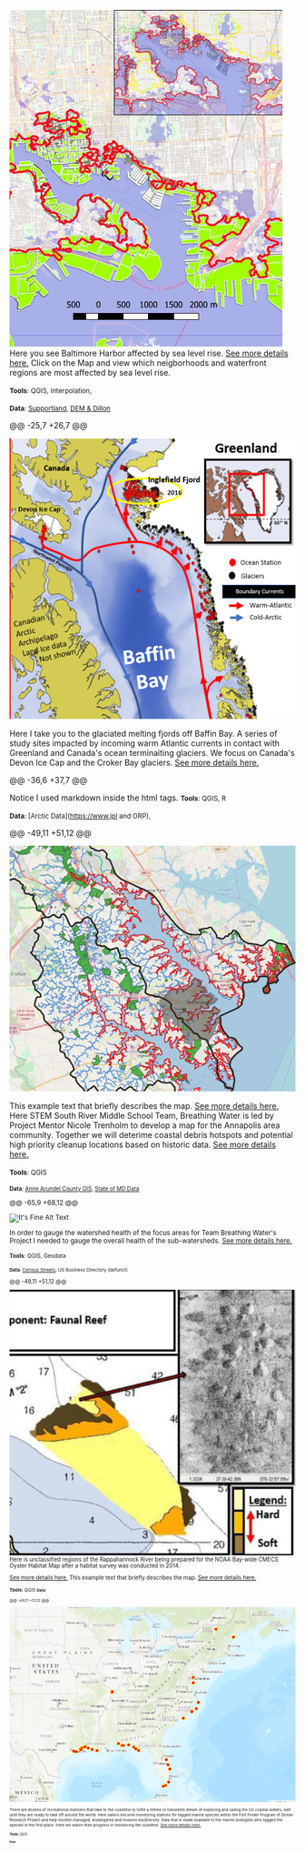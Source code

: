 ![It's Fine Alt Text](P1_SLR/Capture.PNG)
 Here you see Baltimore Harbor affected by sea level rise. [See more details here.](https://nicoletrenholm.github.io/P1_SLR/P1_SLR.html)
 Click on the Map and view  which neigborhoods and waterfront regions are most affected by sea level rise.
 
 <small>__Tools__: QGIS, Interpolation,</small>
 
 <small>__Data__: [Supportland](https://supportland.com/), [DEM & Dillon](https://oregoncraftbeer.org/guild/)</small>

 
  @@ -25,7 +26,7 @@ 
 
![It's Fine Alt Text](P2_GLacier/glacier.PNG)

Here I take you to the glaciated melting fjords off Baffin Bay. A series of study sites impacted by incoming warm Atlantic currents in contact with Greenland and Canada's ocean terminaiting glaciers. We focus on Canada's Devon Ice Cap and the Croker Bay glaciers. [See more details here.](https://nicoletrenholm.github.io/P2_Glacier/Glacier.html)

 @@ -36,6 +37,7 @@ 
 
Notice I used markdown inside the html tags.
 <small>__Tools__: QGIS, R</small>
 
 <small>__Data__: [Arctic Data](https://www.jpl and ORP), </small>


 @@ -49,11 +51,12 @@ 
 
 ![It's Fine Alt Text](P3_STEMAA/2watersheds.PNG)
 
This example text that briefly describes the map. [See more details here.](https://nicoletrenholm.github.io/P3_STEMAA/STEMAA.html)
Here STEM South River Middle School Team, Breathing Water is led by Project Mentor Nicole Trenholm to develop a map for the Annapolis area community. Together we will deterime coastal debris hotspots and potential high priority cleanup locations based on historic data.
[See more details here.](https://nicoletrenholm.github.io/P3_STEMAA/STEMAA.html)
 
 <small>__Tools__: QGIS
 
 <small>__Data__: [Anne Arundel County GIS](https://supportland.com/), [State of MD Data](https://oregoncraftbeer.org/guild/)</small>
 
 
 @@ -65,9 +68,12 @@
 
 
 ![It's Fine Alt Text](P4_AACBI/ClusterMap.PNG)
 
 In order to gauge the watershed health of the focus areas for Team Breathing Water's Project I needed to gauge the overall health of the sub-watersheds. [See more details here.](https://nicoletrenholm.github.io/P4_AACBI_L6/L6.html)
 
 <small>__Tools__: QGIS, Geodata
 
 <small>__Data__: [Census Streets](https://www.census.gov/cgi-bin/geo/shapefiles/index.php), US Business Directory (defunct)</small>
 
@@ -49,11 +51,12 @@ 

![It's Fine Alt Text](P5_VAHabMap/Capture.PNG)
Here is unclassified regions of the Rappahannock River being prepared for the NOAA Bay-wide CMECS Oyster Habitat Map after a habitat survey was conducted in 2014.

[See more details here.](https://nicoletrenholm.github.io/P5_VAHabMap/VAHabMap.html)
This example text that briefly describes the map. [See more details here.](https://nicoletrenholm.github.io/P5_VAHabMap/VAHabMap.html)

<small>__Tools__: QGIS
<small>__Data__:


@@ -49,11 +51,12 @@ 

![It's Fine Alt Text](P7_FishFinder/ff.PNG)

There are dozens of recreational mariners that take to the coastline to fulfill a retiree or transients dream of exploring and sailing the US coastal waters, well until they are ready to take off around the world. Here sailors become monitoring stations for tagged marine species within the Fish Finder Program of Ocean Research Project and help monitor managed, endangered and invasive biodiversity. Data that is made available to the marine biologists who tagged the species in the first place. Here we watch their progress in monitoring the coastline. [See more details here.](https://nicoletrenholm.github.io/P7_FishFinder/ff.html)

<small>__Tools__: QGIS
 
<small>__Data__:
